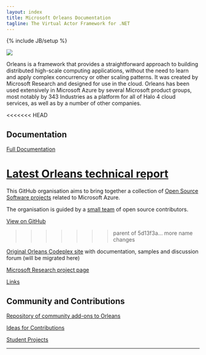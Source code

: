 ```yaml
---
layout: index
title: Microsoft Orleans Documentation
tagline: The Virtual Actor Framework for .NET
---
```

{% include JB/setup %}

![](http://download-codeplex.sec.s-msft.com/Download?ProjectName=orleans&DownloadId=814974&Build=20959)

Orleans is a framework that provides a straightforward approach to building distributed high-scale computing applications, without the need to learn and apply complex concurrency or other scaling patterns. It was created by Microsoft Research and designed for use in the cloud. Orleans has been used extensively in Microsoft Azure by several Microsoft product groups, most notably by 343 Industries as a platform for all of Halo 4 cloud services, as well as by a number of other companies.

<<<<<<< HEAD
## Documentation

[Full Documentation](Documentation.html)

[Latest Orleans technical report](http://research.microsoft.com/pubs/210931/Orleans-MSR-TR-2014-41.pdf)
=======
This GitHub organisation aims to bring together a collection of [Open Source Software projects](https://github.com/orgs/WindowsAzure-Contrib) related to Microsoft Azure.

The organisation is guided by a [small team](https://github.com/orgs/WindowsAzure-Contrib/teams/owners) of open source contributors.

[View on GitHub](https://github.com/WindowsAzure-Contrib/)
>>>>>>> parent of 5d13f3a... more name changes

[Original Orleans Codeplex site](https://orleans.codeplex.com) with documentation, samples and discussion forum (will be migrated here)

[Microsoft Research project page](http://research.microsoft.com/en-us/projects/orleans/)

[Links](Links.html)

## Community and Contributions

[Repository of community add-ons to Orleans](https://github.com/OrleansContrib)

[Ideas for Contributions](Ideas-for-Contributions.html)

[Student Projects](Student-Projects.html)

---







